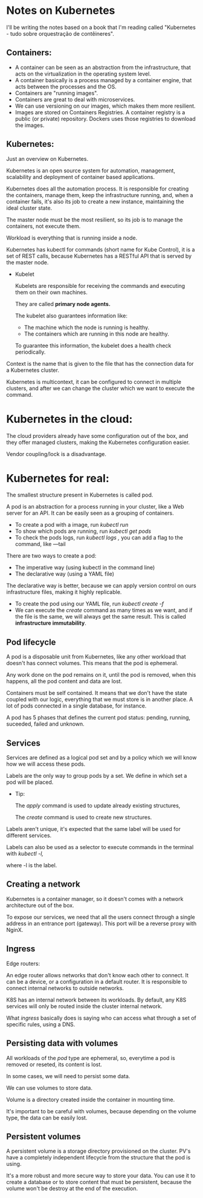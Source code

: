 # Notes on Kubernetes

I'll be writing the notes based on a book that I'm reading called "Kubernetes - tudo sobre orquestração de contêineres".

## Containers:

- A container can be seen as an abstraction from the infrastructure, that acts on the virtualization in the operating system level.
- A container basically is a process managed by a container engine, that acts between the processes and the OS.
- Containers are "running images".
- Containers are great to deal with microservices.
- We can use versioning on our images, which makes them more resilient.
- Images are stored on Containers Registries. A container registry is a public (or private) repository. Dockers uses those registries to download the images.

## Kubernetes:

Just an overview on Kubernetes.

Kubernetes is an open source system for automation, management, scalability and deployment of container based applications.

Kubernetes does all the automation process. It is responsible for creating the containers, manage them, keep the infrastructure running, and, when a container fails, it's also its job to create a new instance, maintaining the ideal cluster state.

The master node must be the most resilient, so its job is to manage the containers, not execute them.

Workload is everything that is running inside a node.

Kubernetes has kubectl for commands (short name for Kube Control), it is a set of REST calls, because Kubernetes has a RESTful API that is served by the master node.

- Kubelet

    Kubelets are responsible for receiving the commands and executing them on their own machines.

    They are called **primary node agents.**

    The kubelet also guarantees information like:

    - The machine which the node is running is healthy.
    - The containers which are running in this node are healthy.

    To guarantee this information, the kubelet does a health check periodically.

Context is the name that is given to the file that has the connection data for a Kubernetes cluster.

Kubernetes is multicontext, it can be configured to connect in multiple clusters, and after we can change the cluster which we want to execute the command.

# Kubernetes in the cloud:

The cloud providers already have some configuration out of the box, and they offer managed clusters, making the Kubernetes configuration easier.

Vendor coupling/lock is a disadvantage.

# Kubernetes for real:

The smallest structure present in Kubernetes is called pod.

A pod is an abstraction for a process running in your cluster, like a Web server for an API. It can be easily seen as a grouping of containers.

- To create a pod with a image, run *kubectl run*
- To show which pods are running, run *kubectl get pods*
- To check the pods logs, run *kubectl logs <pod>,* you can add a flag to the command, like —tail

There are two ways to create a pod:

- The imperative way (using kubectl in the command line)
- The declarative way (using a YAML file)

The declarative way is better, because we can apply version control on ours infrastructure files, making it highly replicable.

- To create the pod using our YAML file, run *kubectl create -f <file>*
- We can execute the *create* command as many times as we want, and if the file is the same, we will always get the same result. This is called **infrastructure immutability**.

## Pod lifecycle

A pod is a disposable unit from Kubernetes, like any other workload that doesn't has connect volumes. This means that the pod is ephemeral.

Any work done on the pod remains on it, until the pod is removed, when this happens, all the pod content and data are lost.

Containers must be self contained. It means that we don't have the state coupled with our logic, everything that we must store is in another place. A lot of pods connected in a single database, for instance.

A pod has 5 phases that defines the current pod status: pending, running, suceeded, failed and unknown.

## Services

Services are defined as a logical pod set and by a policy which we will know how we will access these pods.

Labels are the only way to group pods by a set. We define in which set a pod will be placed.

- Tip:

    The *apply* command is used to update already existing structures,

    The *create* command is used to create new structures.

Labels aren't unique, it's expected that the same label will be used for different services.

Labels can also be used as a selector to execute commands in the terminal with *kubectl -l,*

where -l is the label.

## Creating a network

Kubernetes is a container manager, so it doesn't comes with a network architecture out of the box.

To expose our services, we need that all the users connect through a single address in an entrance port (gateway). This port will be a reverse proxy with NginX.

## Ingress

Edge routers:

An edge router allows networks that don't know each other to connect. It can be a device, or a configuration in a default router. It is responsible to connect internal networks to outside networks.

K8S has an internal network between its workloads. By default, any K8S services will only be routed inside the cluster internal network.

What *ingress* basically does is saying who can access what through a set of specific rules, using a DNS.

## Persisting data with volumes

All workloads of the *pod* type are ephemeral, so, everytime a pod is removed or reseted, its content is lost.

In some cases, we will need to persist some data.

We can use volumes to store data.

Volume is a directory created inside the container in mounting time.

It's important to be careful with volumes, because depending on the volume type, the data can be easily lost.

## Persistent volumes

A persistent volume is a storage directory provisioned on the cluster. PV's have a completely independent lifecycle from the structure that the pod is using.

It's a more robust and more secure way to store your data. You can use it to create a database or to store content that must be persistent, because the volume won't be destroy at the end of the execution.
